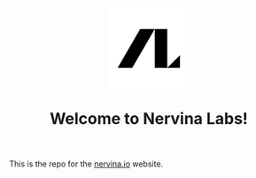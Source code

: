<h1 align="center" style="margin-top: 1em; margin-bottom: 2em;">
  <p><a href="https://www.nervina.io"><img alt="nervina labs logo" src="./nervina_labs.png" alt="nervina.io" width="150"></a></p>
  <p>Welcome to Nervina Labs!</p>
</h1>

This is the repo for the [nervina.io](https://www.nervina.io) website.
